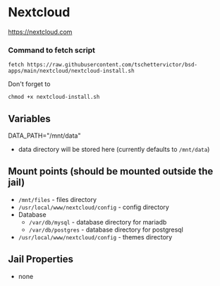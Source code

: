 # Nextcloud
https://nextcloud.com

### Command to fetch script
```
fetch https://raw.githubusercontent.com/tschettervictor/bsd-apps/main/nextcloud/nextcloud-install.sh
```

Don't forget to
```
chmod +x nextcloud-install.sh
```

## Variables

DATA_PATH="/mnt/data"
  - data directory will be stored here (currently defaults to `/mnt/data`)

## Mount points (should be mounted outside the jail)
  - `/mnt/files` - files directory
  - `/usr/local/www/nextcloud/config` - config directory
  - Database
    - `/var/db/mysql` - database directory for mariadb
    - `/var/db/postgres` - database directory for postgresql
  - `/usr/local/www/nextcloud/config` - themes directory
## Jail Properties
  - none

